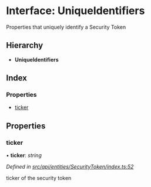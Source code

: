 # Interface: UniqueIdentifiers

Properties that uniquely identify a Security Token

## Hierarchy

* **UniqueIdentifiers**

## Index

### Properties

* [ticker](_src_api_entities_securitytoken_index_.uniqueidentifiers.md#ticker)

## Properties

###  ticker

• **ticker**: *string*

*Defined in [src/api/entities/SecurityToken/index.ts:52](https://github.com/PolymathNetwork/polymesh-sdk/blob/2aa4a44/src/api/entities/SecurityToken/index.ts#L52)*

ticker of the security token
